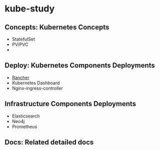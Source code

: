 # kube-study
## Concepts: Kubernetes Concepts
- StatefulSet
- PV/PVC
- 
## Deploy: Kubernetes Components Deployments 
- [Rancher](https://github.com/batscars/kube-study/tree/master/deploy/rancher)
- Kubernetes Dashboard
- Nginx-ingress-controller
## Infrastructure Components Deployments
- Elasticsearch
- Neo4j
- Prometheus
## Docs: Related detailed docs